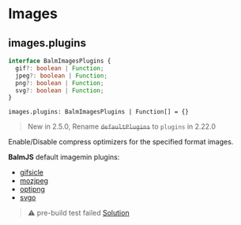 # Images

## images.plugins

```ts
interface BalmImagesPlugins {
  gif?: boolean | Function;
  jpeg?: boolean | Function;
  png?: boolean | Function;
  svg?: boolean | Function;
}
```

`images.plugins: BalmImagesPlugins | Function[] = {}`

> New in 2.5.0, Rename <del>`defaultPlugins`</del> to `plugins` in 2.22.0

Enable/Disable compress optimizers for the specified format images.

**BalmJS** default imagemin plugins:

- [gifsicle](https://github.com/imagemin/imagemin-gifsicle)
- [mozjpeg](https://github.com/imagemin/imagemin-mozjpeg)
- [optipng](https://github.com/imagemin/imagemin-optipng)
- [svgo](https://github.com/imagemin/imagemin-svgo)

> ⚠️ pre-build test failed [Solution](../advanced/troubleshooting.md)

